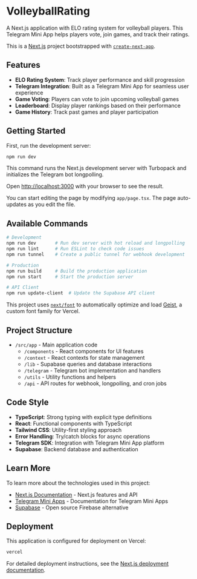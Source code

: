 # VolleyballRating
A Next.js application with ELO rating system for volleyball players. This Telegram Mini App helps players vote, join games, and track their ratings.

This is a [Next.js](https://nextjs.org) project bootstrapped with [`create-next-app`](https://nextjs.org/docs/app/api-reference/cli/create-next-app).

## Features

- **ELO Rating System**: Track player performance and skill progression
- **Telegram Integration**: Built as a Telegram Mini App for seamless user experience
- **Game Voting**: Players can vote to join upcoming volleyball games
- **Leaderboard**: Display player rankings based on their performance
- **Game History**: Track past games and player participation

## Getting Started

First, run the development server:

```bash
npm run dev
```

This command runs the Next.js development server with Turbopack and initializes the Telegram bot longpolling.

Open [http://localhost:3000](http://localhost:3000) with your browser to see the result.

You can start editing the page by modifying `app/page.tsx`. The page auto-updates as you edit the file.

## Available Commands

```bash
# Development
npm run dev       # Run dev server with hot reload and longpolling
npm run lint      # Run ESLint to check code issues
npm run tunnel    # Create a public tunnel for webhook development

# Production
npm run build     # Build the production application
npm run start     # Start the production server

# API Client
npm run update-client  # Update the Supabase API client
```

This project uses [`next/font`](https://nextjs.org/docs/app/building-your-application/optimizing/fonts) to automatically optimize and load [Geist](https://vercel.com/font), a custom font family for Vercel.

## Project Structure

- `/src/app` - Main application code
  - `/components` - React components for UI features
  - `/context` - React contexts for state management
  - `/lib` - Supabase queries and database interactions
  - `/telegram` - Telegram bot implementation and handlers
  - `/utils` - Utility functions and helpers
  - `/api` - API routes for webhook, longpolling, and cron jobs

## Code Style

- **TypeScript**: Strong typing with explicit type definitions
- **React**: Functional components with TypeScript
- **Tailwind CSS**: Utility-first styling approach
- **Error Handling**: Try/catch blocks for async operations
- **Telegram SDK**: Integration with Telegram Mini App platform
- **Supabase**: Backend database and authentication

## Learn More

To learn more about the technologies used in this project:

- [Next.js Documentation](https://nextjs.org/docs) - Next.js features and API
- [Telegram Mini Apps](https://core.telegram.org/bots/webapps) - Documentation for Telegram Mini Apps
- [Supabase](https://supabase.io/docs) - Open source Firebase alternative

## Deployment

This application is configured for deployment on Vercel:

```bash
vercel
```

For detailed deployment instructions, see the [Next.js deployment documentation](https://nextjs.org/docs/app/building-your-application/deploying).
